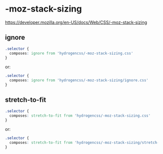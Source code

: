 # -moz-stack-sizing

https://developer.mozilla.org/en-US/docs/Web/CSS/-moz-stack-sizing

## ignore
```css
.selector {
  composes: ignore from 'hydrogencss/-moz-stack-sizing.css'
}
```

or:
```css
.selector {
  composes: ignore from 'hydrogencss/-moz-stack-sizing/ignore.css'
}
```

## stretch-to-fit
```css
.selector {
  composes: stretch-to-fit from 'hydrogencss/-moz-stack-sizing.css'
}
```

or:
```css
.selector {
  composes: stretch-to-fit from 'hydrogencss/-moz-stack-sizing/stretch-to-fit.css'
}
```

